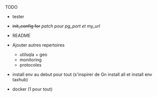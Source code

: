TODO

- tester

- ~~init_config for~~ *patch pour pg_port et my_url*

- README

- Ajouter autres repertoires
  - utilsqla + geo
  - monitoring
  - protocoles 

- install env au debut pour tout (s'inspirer de Gn install all et install env taxhub) 
  
- docker (1 pour tout)
